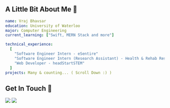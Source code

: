 
## A Little Bit About Me 🚀

```yaml
name: Vraj Bhavsar
education: University of Waterloo
major: Computer Engineering
current_learning: ["Swift, MERN Stack and more"]

technical_experience: 
  [
    "Software Engineer Intern - eSentire" 
    "Software Engineer Intern (Research Assistant) - Health & Rehab Research Inc." 
    "Web Developer - headStartSTEM"
  ]
projects: Many & counting... ( Scroll Down :) )

```

## Get In Touch 📨
[![](https://img.shields.io/badge/Gmail-D14836?style=for-the-badge&logo=gmail&logoColor=white)](mailto:vraj13725@gmail.com) [![](https://img.shields.io/badge/LinkedIn-0077B5?style=for-the-badge&logo=linkedin&logoColor=white)](https://www.linkedin.com/in/vrajbhavsar/)

